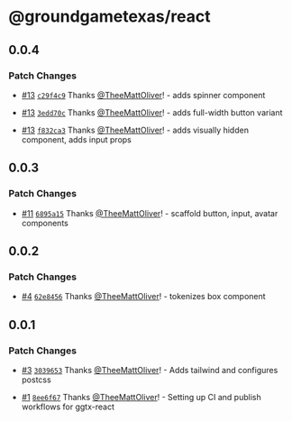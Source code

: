 # @groundgametexas/react

## 0.0.4

### Patch Changes

- [#13](https://github.com/groundgametexas/react/pull/13) [`c29f4c9`](https://github.com/groundgametexas/react/commit/c29f4c943de0496afb90d84f713f31a63e0a8a49) Thanks [@TheeMattOliver](https://github.com/TheeMattOliver)! - adds spinner component

- [#13](https://github.com/groundgametexas/react/pull/13) [`3edd70c`](https://github.com/groundgametexas/react/commit/3edd70cea8f48faf60c4d60f29f78a9cc4af479c) Thanks [@TheeMattOliver](https://github.com/TheeMattOliver)! - adds full-width button variant

- [#13](https://github.com/groundgametexas/react/pull/13) [`f832ca3`](https://github.com/groundgametexas/react/commit/f832ca3acd9f77e0e8cf01f6901ec1c65a07663f) Thanks [@TheeMattOliver](https://github.com/TheeMattOliver)! - adds visually hidden component, adds input props

## 0.0.3

### Patch Changes

- [#11](https://github.com/groundgametexas/react/pull/11) [`6895a15`](https://github.com/groundgametexas/react/commit/6895a15447143e718a1de8cec97d3f0d8af47ebe) Thanks [@TheeMattOliver](https://github.com/TheeMattOliver)! - scaffold button, input, avatar components

## 0.0.2

### Patch Changes

- [#4](https://github.com/groundgametexas/react/pull/4) [`62e8456`](https://github.com/groundgametexas/react/commit/62e8456a4b2d6c2e7e0c0fc92293c9e97c2928b0) Thanks [@TheeMattOliver](https://github.com/TheeMattOliver)! - tokenizes box component

## 0.0.1

### Patch Changes

- [#3](https://github.com/groundgametexas/react/pull/3) [`3039653`](https://github.com/groundgametexas/react/commit/30396535c79a8b07b73091af65815a54056a0b4e) Thanks [@TheeMattOliver](https://github.com/TheeMattOliver)! - Adds tailwind and configures postcss

* [#1](https://github.com/groundgametexas/react/pull/1) [`8ee6f67`](https://github.com/groundgametexas/react/commit/8ee6f67fc908064afc51222560fc404974d26cd9) Thanks [@TheeMattOliver](https://github.com/TheeMattOliver)! - Setting up CI and publish workflows for ggtx-react
